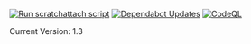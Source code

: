 [![Run scratchattach script](https://github.com/bossOfCode/scratchattach/actions/workflows/action.yml/badge.svg)](https://github.com/bossOfCode/scratchattach/actions/workflows/action.yml) [![Dependabot Updates](https://github.com/bossOfCode/scratchattach/actions/workflows/dependabot/dependabot-updates/badge.svg)](https://github.com/bossOfCode/scratchattach/actions/workflows/dependabot/dependabot-updates) [![CodeQL](https://github.com/bossOfCode/scratchattach/actions/workflows/github-code-scanning/codeql/badge.svg)](https://github.com/bossOfCode/scratchattach/actions/workflows/github-code-scanning/codeql)

Current Version: 1.3

